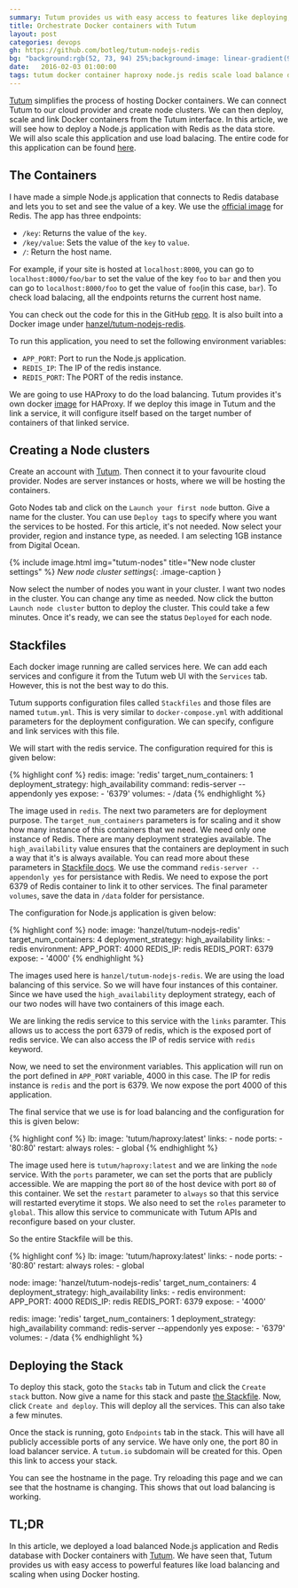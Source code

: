 ```yaml
---
summary: Tutum provides us with easy access to features like deploying, linking, load balancing and scaling when using Docker hosting.
title: Orchestrate Docker containers with Tutum
layout: post
categories: devops
gh: https://github.com/botleg/tutum-nodejs-redis
bg: "background:rgb(52, 73, 94) 25%;background-image: linear-gradient(90deg, rgb(52, 73, 94) 25%, rgb(41, 128, 185) 100%);background-image: -moz-linear-gradient(left, rgb(52, 73, 94) 25%, rgb(41, 128, 185) 100%);background-image: -webkit-linear-gradient(left, rgb(52, 73, 94) 25%, rgb(41, 128, 185) 100%);background-image: -o-linear-gradient(left, rgb(52, 73, 94) 25%, rgb(41, 128, 185) 100%);background-image: -ms-linear-gradient(left, rgb(52, 73, 94) 25%, rgb(41, 128, 185) 100%);"
date:   2016-02-03 01:00:00
tags: tutum docker container haproxy node.js redis scale load balance deploy
---
```

[Tutum](https://www.tutum.co/) simplifies the process of hosting Docker containers. We can connect Tutum to our cloud provider and create node clusters. We can then deploy, scale and link Docker containers from the Tutum interface. In this article, we will see how to deploy a Node.js application with Redis as the data store. We will also scale this application and use load balacing. The entire code for this application can be found [here](https://github.com/botleg/tutum-nodejs-redis).

The Containers
--------------

I have made a simple Node.js application that connects to Redis database and lets you to set and see the value of a key. We use the [official image](https://hub.docker.com/_/redis/) for Redis. The app has three endpoints:

* `/key`: Returns the value of the `key`.
* `/key/value`: Sets the value of the `key` to `value`.
* `/`: Return the host name.

For example, if your site is hosted at `localhost:8000`, you can go to `localhost:8000/foo/bar` to set the value of the key `foo` to `bar` and then you can go to `localhost:8000/foo` to get the value of `foo`(in this case, `bar`). To check load balacing, all the endpoints returns the current host name.

You can check out the code for this in the GitHub [repo](https://github.com/botleg/tutum-nodejs-redis). It is also built into a Docker image under [hanzel/tutum-nodejs-redis](https://hub.docker.com/r/hanzel/tutum-nodejs-redis/).

To run this application, you need to set the following environment variables:

* `APP_PORT`: Port to run the Node.js application.
* `REDIS_IP`: The IP of the redis instance.
* `REDIS_PORT`: The PORT of the redis instance.

We are going to use HAProxy to do the load balancing. Tutum provides it's own docker [image](https://github.com/tutumcloud/haproxy) for HAProxy. If we deploy this image in Tutum and the link a service, it will configure itself based on the target number of containers of that linked service.

Creating a Node clusters
------------------------

Create an account with [Tutum](https://www.tutum.co/). Then connect it to your favourite cloud provider. Nodes are server instances or hosts, where we will be hosting the containers.

Goto Nodes tab and click on the `Launch your first node` button. Give a name for the cluster. You can use `Deploy tags` to specify where you want the services to be hosted. For this article, it's not needed. Now select your provider, region and instance type, as needed. I am selecting 1GB instance from Digital Ocean.

{% include image.html img="tutum-nodes" title="New node cluster settings" %}
*New node cluster settings*{: .image-caption }

Now select the number of nodes you want in your cluster. I want two nodes in the cluster. You can change any time as needed. Now click the button `Launch node cluster` button to deploy the cluster. This could take a few minutes. Once it's ready, we can see the status `Deployed` for each node.

Stackfiles
----------

Each docker image running are called services here. We can add each services and configure it from the Tutum web UI with the `Services` tab. However, this is not the best way to do this.

Tutum supports configuration files called `Stackfiles` and those files are named `tutum.yml`. This is very similar to `docker-compose.yml` with additional parameters for the deployment configuration. We can specify, configure and link services with this file.

We will start with the redis service. The configuration required for this is given below:

{% highlight conf %}
redis:
  image: 'redis'
  target_num_containers: 1
  deployment_strategy: high_availability
  command: redis-server --appendonly yes
  expose:
    - '6379'
  volumes:
    - /data
{% endhighlight %}

The image used in `redis`. The next two parameters are for deployment purpose. The `target_num_containers` parameters is for scaling and it show how many instance of this containers that we need. We need only one instance of Redis. There are many deployment strategies available. The `high_availability` value ensures that the containers are deployment in such a way that it's is always available. You can read more about these parameters in [Stackfile docs](https://support.tutum.co/support/solutions/articles/5000583471-stack-yaml-reference). We use the command `redis-server --appendonly yes` for persistance with Redis. We need to expose the port 6379 of Redis container to link it to other services. The final parameter `volumes`, save the data in `/data` folder for persistance.

The configuration for Node.js application is given below:

{% highlight conf %}
node:
  image: 'hanzel/tutum-nodejs-redis'
  target_num_containers: 4
  deployment_strategy: high_availability
  links:
    - redis
  environment:
    APP_PORT: 4000
    REDIS_IP: redis
    REDIS_PORT: 6379
  expose:
    - '4000'
{% endhighlight %}

The images used here is `hanzel/tutum-nodejs-redis`. We are using the load balancing of this service. So we will have four instances of this container. Since we have used the `high_availability` deployment strategy, each of our two nodes will have two containers of this image each. 

We are linking the redis service to this service with the `links` paramter. This allows us to access the port 6379 of redis, which is the exposed port of redis service. We can also access the IP of redis service with `redis` keyword.

Now, we need to set the environment variables. This application will run on the port defined in `APP_PORT` variable, 4000 in this case. The IP for redis instance is `redis` and the port is 6379. We now expose the port 4000 of this application.

The final service that we use is for load balancing and the configuration for this is given below:

{% highlight conf %}
lb:
  image: 'tutum/haproxy:latest'
  links:
    - node
  ports:
    - '80:80'
  restart: always
  roles:
    - global
{% endhighlight %}

The image used here is `tutum/haproxy:latest` and we are linking the `node` service. With the `ports` parameter, we can set the ports that are publicly accessible. We are mapping the port `80` of the host device with port `80` of this container. We set the `restart` parameter to `always` so that this service will restarted everytime it stops. We also need to set the `roles` parameter to `global`. This allow this service to communicate with Tutum APIs and reconfigure based on your cluster.

So the entire Stackfile will be this.

{% highlight conf %}
lb:
  image: 'tutum/haproxy:latest'
  links:
    - node
  ports:
    - '80:80'
  restart: always
  roles:
    - global

node:
  image: 'hanzel/tutum-nodejs-redis'
  target_num_containers: 4
  deployment_strategy: high_availability
  links:
    - redis
  environment:
    APP_PORT: 4000
    REDIS_IP: redis
    REDIS_PORT: 6379
  expose:
    - '4000'

redis:
  image: 'redis'
  target_num_containers: 1
  deployment_strategy: high_availability
  command: redis-server --appendonly yes
  expose:
    - '6379'
  volumes:
    - /data
{% endhighlight %}

Deploying the Stack
-------------------

To deploy this stack, goto the `Stacks` tab in Tutum and click the `Create stack` button. Now give a name for this stack and paste [the Stackfile](https://stackfiles.io/registry/56a37bc035a28a01009e57ed). Now, click `Create and deploy`. This will deploy all the services. This can also take a few minutes.

Once the stack is running, goto `Endpoints` tab in the stack. This will have all publicly accessible ports of any service. We have only one, the port 80 in load balancer service. A `tutum.io` subdomain will be created for this. Open this link to access your stack.

You can see the hostname in the page. Try reloading this page and we can see that the hostname is changing. This shows that out load balancing is working.

TL;DR
-----

In this article, we deployed a load balanced Node.js application and Redis database with Docker containers with [Tutum](https://www.tutum.co/). We have seen that, Tutum provides us with easy access to powerful features like load balancing and scaling when using Docker hosting.
